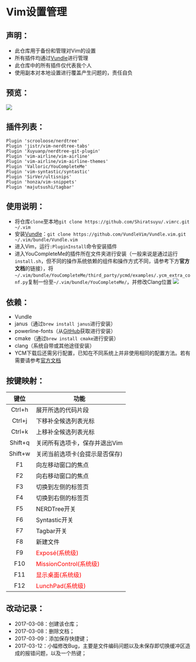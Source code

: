 # Vim设置管理

## 声明：
* 此仓库用于备份和管理对Vim的设置
* 所有插件均通过[Vundle](https://github.com/VundleVim/Vundle.vim)进行管理
* 此仓库中的所有插件仅代表我个人
* 使用副本对本地设置进行覆盖产生问题的，责任自负

## 预览：
![](http://blog.matsuyoi.com/images/programs/vim/preview.jpg)

## 插件列表：
```vim
Plugin 'scrooloose/nerdtree'           
Plugin 'jistr/vim-nerdtree-tabs'       
Plugin 'Xuyuanp/nerdtree-git-plugin'   
Plugin 'vim-airline/vim-airline'       
Plugin 'vim-airline/vim-airline-themes'
Plugin 'Valloric/YouCompleteMe'        
Plugin 'vim-syntastic/syntastic'       
Plugin 'SirVer/ultisnips'              
Plugin 'honza/vim-snippets'            
Plugin 'majutsushi/tagbar'             
```

## 使用说明：
* 将仓库`clone`至本地`git clone https://github.com/Shiratsuyu/.vimrc.git ~/.vim`
* 安装[Vundle](https://github.com/VundleVim/Vundle.vim)：`git clone https://github.com/VundleVim/Vundle.vim.git ~/.vim/bundle/Vundle.vim`
* 进入Vim，运行`:PluginInstall`命令安装插件
* 进入YouCompleteMe的插件所在文件夹进行安装（一般来说是通过运行`install.sh`，但不同的操作系统依赖的组件和操作方式不同，请参考下方**官方文档**的链接），将`~/.vim/bundle/YouCompleteMe/third_party/ycmd/examples/.ycm_extra_conf.py`复制一份至`~/.vim/bundle/YouCompleteMe/`，并修改Clang位置
![](http://blog.matsuyoi.com/images/programs/vim/clang.jpg)

## 依赖：
* Vundle
* janus（通过`brew install janus`进行安装）
* powerline-fonts（从[GitHub](https://github.com/powerline/fonts)获取进行安装）
* cmake（通过`brew install cmake`进行安装）
* clang（系统自带或其他途径安装）
* YCM下载后还需另行配置，已知在不同系统上并非使用相同的配置方法。若有需要请参考[官方文档](https://github.com/Valloric/YouCompleteMe/blob/master/doc/youcompleteme.txt)

## 按键映射：
键位|功能
:-:|--------------
Ctrl+h|展开所选的代码片段
Ctrl+j|下移补全候选列表光标
Ctrl+k|上移补全候选列表光标
Shift+q|关闭所有选项卡，保存并退出Vim
Shift+w|关闭当前选项卡(会提示是否保存)
F1 |向左移动窗口的焦点
F2 |向右移动窗口的焦点
F3 |切换到左侧的标签页
F4 |切换到右侧的标签页
F5 |NERDTree开关
F6 |Syntastic开关
F7 |Tagbar开关
F8 |新建文件
F9 |<font color="red">Exposé(系统级)</font>
F10|<font color="red">MissionControl(系统级)</font>
F11|<font color="red">显示桌面(系统级)</font>
F12|<font color="red">LunchPad(系统级)</font>

## 改动记录：
* 2017-03-08：创建该仓库；
* 2017-03-08：删除文档；
* 2017-03-09：添加保存快捷键；
* 2017-03-12：小幅修改Bug，主要是文件编码问题以及未保存即切换缓冲区造成的报错问题，以及一个热键；
